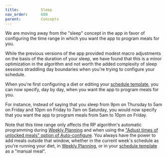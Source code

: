 ```yaml
---
title:          Sleep
nav_order:      600
parent:         Concepts
---
```


We are moving away from the "sleep" concept in the app in favor of configuring the time range in which you want the app to program meals for you.

While the previous versions of the app provided modest macro adjustments on the basis of the duration of your sleep, we have found that this is a minor optimization in the algorithm and not worth the added complexity of sleep sessions straddling day boundaries when you're trying to configure your schedule.

When you're first configuring a diet or editing your [schedule template](/docs/diet-coach-app/1.22-beta/concepts/schedule/), you can now specify, day by day, when you want the app to program meals for you.

For instance, instead of saying that you sleep from 9pm on Thursday to 5am on Friday and 10pm on Friday to 7am on Saturday, you would now specify that you want the app to program meals from 5am to 10pm on Friday.

Note that this time range only affects the RP algorithm's automatic programming during [Weekly Planning](/docs/diet-coach-app/1.22-beta/features/weekly-review-and-weekly-planning/) and when using the ["Adjust times of unlocked meals" option of Auto-configure](/docs/diet-coach-app/1.22-beta/features/auto-configure/#adjust-times-of-unlocked-meals). You always have the power to add meals outside that window, whether in the current week's schedule as you're running your diet, in [Weekly Planning](/docs/diet-coach-app/1.22-beta/features/weekly-review-and-weekly-planning/), or in your [schedule template](/docs/diet-coach-app/1.22-beta/concepts/schedule/) as a "manual meal".
